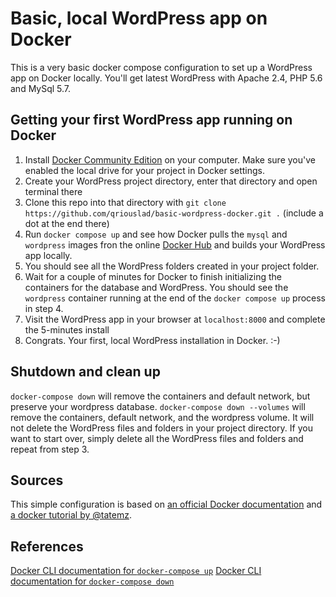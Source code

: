 # Basic, local WordPress app on Docker

This is a very basic docker compose configuration to set up a WordPress app on Docker locally. You'll get latest WordPress with Apache 2.4, PHP 5.6 and MySql 5.7.

## Getting your first WordPress app running on Docker

1. Install [Docker Community Edition](https://www.docker.com/community-edition) on your computer. Make sure you've enabled the local drive for your project in Docker settings.
2. Create your WordPress project directory, enter that directory and open terminal there
3. Clone this repo into that directory with `git clone https://github.com/qriouslad/basic-wordpress-docker.git .` (include a dot at the end there)
4. Run `docker compose up` and see how Docker pulls the `mysql` and `wordpress` images fron the online [Docker Hub](https://hub.docker.com/) and builds your WordPress app locally.
5. You should see all the WordPress folders created in your project folder.
6. Wait for a couple of minutes for Docker to finish initializing the containers for the database and WordPress. You should see the `wordpress` container running at the end of the `docker compose up` process in step 4.
7. Visit the WordPress app in your browser at `localhost:8000` and complete the 5-minutes install
8. Congrats. Your first, local WordPress installation in Docker. :-)

## Shutdown and clean up

`docker-compose down` will remove the containers and default network, but preserve your wordpress database. `docker-compose down --volumes` will remove the containers, default network, and the wordpress volume. It will not delete the WordPress files and folders in your project directory. If you want to start over, simply delete all the WordPress files and folders and repeat from step 3.

## Sources

This simple configuration is based on [an official Docker documentation](https://docs.docker.com/compose/wordpress/#define-the-project) and [a docker tutorial by @tatemz](https://medium.com/@tatemz/local-wordpress-development-with-docker-3-easy-steps-a7c375366b9).

## References

[Docker CLI documentation for `docker-compose up`](https://docs.docker.com/compose/reference/up/)
[Docker CLI documentation for `docker-compose down`](https://docs.docker.com/compose/reference/down/)
